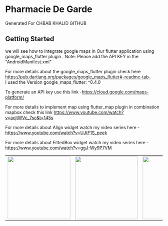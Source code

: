 # Pharmacie De Garde

Generated For CHBAB KHALID GITHUB

## Getting Started

we will see how to integrate google maps in Our flutter application using google_maps_flutter plugin .
Note: Please add the API KEY in the "AndroidManifest.xml"

For more details about the google_maps_flutter plugin check here https://pub.dartlang.org/packages/google_maps_flutter#-readme-tab-  
I used the Version google_maps_flutter: ^0.4.0

To generate an API key use this link -https://cloud.google.com/maps-platform/

For more details to implement map using flutter_map plugin in combination mapbox check this link  https://www.youtube.com/watch?v=acjtWVc_7sc&t=145s

For more details about Align widget watch my video series here - https://www.youtube.com/watch?v=UJtF1S_peek

For more details about FittedBox widget watch my video series here - https://www.youtube.com/watch?v=ggJ-Wy9P7VM
<div style="text-align: center">
    <table>
        <tr>            
            <td style="text-align: center">
                    <img src="https://i.ibb.co/GH7KNDg/Capture.jpg" width="200"/>
            </td>            
            <td style="text-align: center">              
                     <img src="https://i.ibb.co/wJ5n9Y6/lol.jpg" width="200"/>
            </td>
            <td style="text-align: center">
                    <img src="https://i.ibb.co/hRYt6Jt/Screenshot-1579306605.png" width="200"/>
          </td>
        </tr>
  </table>
  </div>

